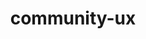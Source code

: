 ---
# This topic lives at
# https://digital.gov/topics/community-ux

slug: "community-ux"

# Topic Title
title: "community-ux"

# description — keep it short and clear
summary: "User experience community of practice"


# Weight
weight: 0

# For more information on managing topics,
# see https://github.com/GSA/digitalgov.gov/wiki
---